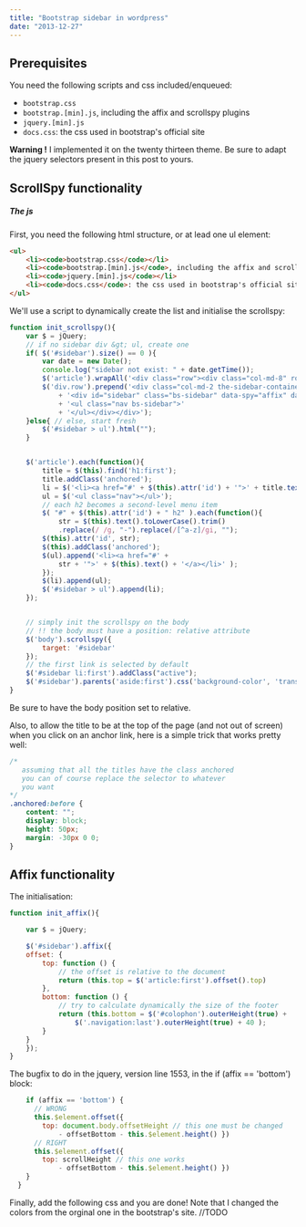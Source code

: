 ```yaml
---
title: "Bootstrap sidebar in wordpress"
date: "2013-12-27"
---
```


## Prerequisites

You need the following scripts and css included/enqueued:

- `bootstrap.css`
- `bootstrap.[min].js`, including the affix and scrollspy plugins
- `jquery.[min].js`
- `docs.css`: the css used in bootstrap's official site

**Warning !** I implemented it on the twenty thirteen theme. Be sure to adapt the jquery selectors present in this post to yours.

## ScrollSpy functionality

##### The js

First, you need the following html structure, or at lead one ul element:

```html
<ul>
 	<li><code>bootstrap.css</code></li>
 	<li><code>bootstrap.[min].js</code>, including the affix and scrollspy plugins</li>
 	<li><code>jquery.[min].js</code></li>
 	<li><code>docs.css</code>: the css used in bootstrap's official site</li>
</ul>
```

We'll use a script to dynamically create the list and initialise the scrollspy:
```js
function init_scrollspy(){
    var $ = jQuery;
    // if no sidebar div &gt; ul, create one
    if( $('#sidebar').size() == 0 ){
        var date = new Date();
        console.log("sidebar not exist: " + date.getTime());   
        $('article').wrapAll('<div class="row"><div class="col-md-8" role="main"></div></div>');
        $('div.row').prepend('<div class="col-md-2 the-sidebar-container">' 
            + '<div id="sidebar" class="bs-sidebar" data-spy="affix" data-offset-bottom="200">'  
            + '<ul class="nav bs-sidebar">'
            + '</ul></div></div>');
    }else{ // else, start fresh
        $('#sidebar > ul').html("");
    }


    $('article').each(function(){
        title = $(this).find('h1:first');
        title.addClass('anchored');
        li = $('<li><a href="#' + $(this).attr('id') + '">' + title.text() + '</a></li>' );
        ul = $('<ul class="nav"></ul>');
        // each h2 becomes a second-level menu item
        $( "#" + $(this).attr('id') + " h2" ).each(function(){
            str = $(this).text().toLowerCase().trim()
            .replace(/ /g, "-").replace(/[^a-z]/gi, "");
        $(this).attr('id', str);
        $(this).addClass('anchored');
        $(ul).append('<li><a href="#' + 
            str + '">' + $(this).text() + '</a></li>' );
        });
        $(li).append(ul);
        $('#sidebar > ul').append(li);
    });


    // simply init the scrollspy on the body
    // !! the body must have a position: relative attribute
    $('body').scrollspy({ 
        target: '#sidebar' 
    });
    // the first link is selected by default
    $('#sidebar li:first').addClass("active");
    $('#sidebar').parents('aside:first').css('background-color', 'transparent');
}
```

Be sure to have the body position set to relative.

Also, to allow the title to be at the top of the page (and not out of screen) when you click on an anchor link, here is a simple trick that works pretty well:
```css
/* 
   assuming that all the titles have the class anchored 
   you can of course replace the selector to whatever
   you want
*/
.anchored:before {
    content: "";
    display: block;
    height: 50px;
    margin: -30px 0 0;
}
```

## Affix functionality

The initialisation:

```js
function init_affix(){

    var $ = jQuery;

    $('#sidebar').affix({
    offset: {
        top: function () {
            // the offset is relative to the document 
            return (this.top = $('article:first').offset().top)
        }, 
        bottom: function () {
            // try to calculate dynamically the size of the footer
            return (this.bottom = $('#colophon').outerHeight(true) + 
                $('.navigation:last').outerHeight(true) + 40 );
        }
    }
    });
}
```

The bugfix to do in the jquery, version line 1553, in the if (affix == 'bottom') block:
```js
    if (affix == 'bottom') {
      // WRONG
      this.$element.offset({ 
        top: document.body.offsetHeight // this one must be changed
            - offsetBottom - this.$element.height() })
      // RIGHT
      this.$element.offset({ 
        top: scrollHeight // this one works
            - offsetBottom - this.$element.height() })
    }
  }
```
Finally, add the following css and you are done! Note that I changed the colors from the orginal one in the bootstrap's site. //TODO
